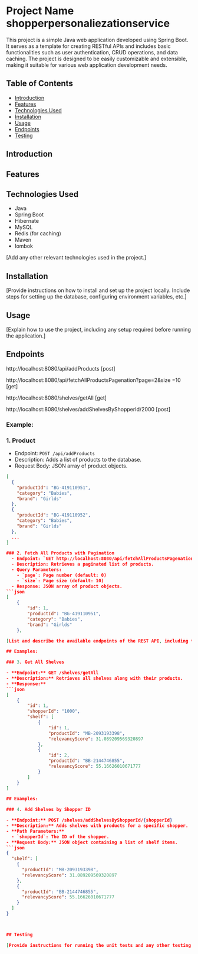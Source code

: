 
# Project Name shopperpersonaliezationservice

This project is a simple Java web application developed using Spring Boot. It serves as a template for creating RESTful APIs and includes basic functionalities such as user authentication, CRUD operations, and data caching. The project is designed to be easily customizable and extensible, making it suitable for various web application development needs.

## Table of Contents

- [Introduction](#introduction)
- [Features](#features)
- [Technologies Used](#technologies-used)
- [Installation](#installation)
- [Usage](#usage)
- [Endpoints](#endpoints)
- [Testing](#testing)

## Introduction


## Features



## Technologies Used

- Java
- Spring Boot
- Hibernate
- MySQL
- Redis (for caching)
- Maven
- lombok

[Add any other relevant technologies used in the project.]

## Installation

[Provide instructions on how to install and set up the project locally. Include steps for setting up the database, configuring environment variables, etc.]

## Usage

[Explain how to use the project, including any setup required before running the application.]

## Endpoints

http://localhost:8080/api/addProducts [post]

http://localhost:8080/api/fetchAllProductsPagenation?page=2&size =10 [get]

http://localhost:8080/shelves/getAll [get]

http://localhost:8080/shelves/addShelvesByShopperId/2000 [post]


### Example:

### 1.  Product
- Endpoint: `POST /api/addProducts`
- Description: Adds a list of products to the database.
- Request Body: JSON array of product objects.
```json
[
  {
    "productId": "BG-419110951",
    "category": "Babies",
    "brand": "Girlds"
  },
  {
    "productId": "BG-419110952",
    "category": "Babies",
    "brand": "Girlds"
  },
  ...
]

### 2. Fetch All Products with Pagination
  - Endpoint: `GET http://localhost:8080/api/fetchAllProductsPagenation?page=1&size=10`
  - Description: Retrieves a paginated list of products.
  - Query Parameters:
    - `page`: Page number (default: 0)
    - `size`: Page size (default: 10)
  - Response: JSON array of product objects.
```json
[
    {
        "id": 1,
        "productId": "BG-419110951",
        "category": "Babies",
        "brand": "Girlds"
    },

[List and describe the available endpoints of the REST API, including their methods, parameters, and responses.]

## Examples:

### 3. Get All Shelves

- **Endpoint:** GET /shelves/getAll
- **Description:** Retrieves all shelves along with their products.
- **Response:**
```json
[
    {
        "id": 1,
        "shopperId": "1000",
        "shelf": [
            {
                "id": 1,
                "productId": "MB-2093193398",
                "relevancyScore": 31.089209569320897
            },
            {
                "id": 2,
                "productId": "BB-2144746855",
                "relevancyScore": 55.16626010671777
            }
        ]
    }
]

## Examples:

### 4. Add Shelves by Shopper ID

- **Endpoint:** POST /shelves/addShelvesByShopperId/{shopperId}
- **Description:** Adds shelves with products for a specific shopper.
- **Path Parameters:**
  - `shopperId`: The ID of the shopper.
- **Request Body:** JSON object containing a list of shelf items.
```json
{
  "shelf": [
    {
      "productId": "MB-2093193398",
      "relevancyScore": 31.089209569320897
    },
    {
      "productId": "BB-2144746855",
      "relevancyScore": 55.16626010671777
    }
  ]
}



## Testing

[Provide instructions for running the unit tests and any other testing procedures.]

